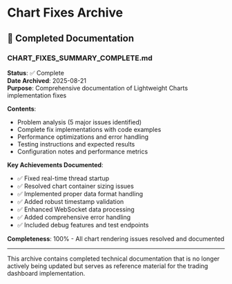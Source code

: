 # Chart Fixes Archive

## 📁 Completed Documentation

### CHART_FIXES_SUMMARY_COMPLETE.md
**Status**: ✅ Complete  
**Date Archived**: 2025-08-21  
**Purpose**: Comprehensive documentation of Lightweight Charts implementation fixes

**Contents**:
- Problem analysis (5 major issues identified)
- Complete fix implementations with code examples
- Performance optimizations and error handling
- Testing instructions and expected results
- Configuration notes and performance metrics

**Key Achievements Documented**:
- ✅ Fixed real-time thread startup
- ✅ Resolved chart container sizing issues  
- ✅ Implemented proper data format handling
- ✅ Added robust timestamp validation
- ✅ Enhanced WebSocket data processing
- ✅ Added comprehensive error handling
- ✅ Included debug features and test endpoints

**Completeness**: 100% - All chart rendering issues resolved and documented

---

This archive contains completed technical documentation that is no longer actively being updated but serves as reference material for the trading dashboard implementation.